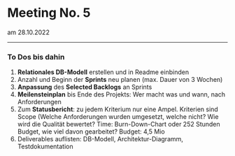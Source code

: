 # Meeting No. 5
am 28.10.2022
<hr>

### To Dos bis dahin

<ol>
    <li><b>Relationales DB-Modell</b>  erstellen und in Readme einbinden</li>
    <li>Anzahl und Beginn der <b>Sprints</b> neu planen (max. Dauer von 3 Wochen)</li>
    <li><b>Anpassung</b> des <b>Selected Backlogs</b> an Sprints</li>
    <li><b>Meilensteinplan</b> bis Ende des Projekts: Wer macht was und wann, nach Anforderungen</li>
    <li>Zum <b>Statusbericht</b>: zu jedem Kriterium nur eine Ampel. Kriterien sind Scope (Welche Anforderungen wurden umgesetzt, welche nicht?
    Wie wird die Qualität bewertet? Time: Burn-Down-Chart oder 252 Stunden Budget, wie viel davon gearbeitet? Budget: 4,5 Mio</li>
    <li>Deliverables auflisten: DB-Modell, Architektur-Diagramm, Testdokumentation</li>
</ol>
